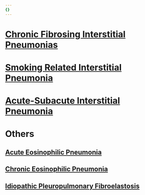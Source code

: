 ```yaml
---
{}
---
```

   
# [Chronic Fibrosing Interstitial Pneumonias](../../../Pulmonary%20Medicine/02.%20Diseases%20of%20the%20Lung%20Parenchyma/Diffuse%20Parenchymal%20Lung%20Disease/Idiopathic%20Interstitial%20Pneumonias/Chronic%20Fibrosing%20Interstitial%20Pneumonias.md)   
   
# [Smoking Related Interstitial Pneumonia](../../../Pulmonary%20Medicine/02.%20Diseases%20of%20the%20Lung%20Parenchyma/Diffuse%20Parenchymal%20Lung%20Disease/Idiopathic%20Interstitial%20Pneumonias/Smoking%20Related%20Interstitial%20Pneumonia.md)   
   
# [Acute-Subacute Interstitial Pneumonia](../../../Pulmonary%20Medicine/02.%20Diseases%20of%20the%20Lung%20Parenchyma/Diffuse%20Parenchymal%20Lung%20Disease/Idiopathic%20Interstitial%20Pneumonias/Acute-Subacute%20Interstitial%20Pneumonia.md)   
   
# Others   
## [Acute Eosinophilic Pneumonia](../../../Pulmonary%20Medicine/02.%20Diseases%20of%20the%20Lung%20Parenchyma/Eosinophilic%20Lung%20Diseases/Acute%20Eosinophilic%20Pneumonia.md)   
## [Chronic Eosinophilic Pneumonia](../../../Pulmonary%20Medicine/02.%20Diseases%20of%20the%20Lung%20Parenchyma/Eosinophilic%20Lung%20Diseases/Chronic%20Eosinophilic%20Pneumonia.md)   
## [Idiopathic Pleuropulmonary Fibroelastosis](/not_created.md)
